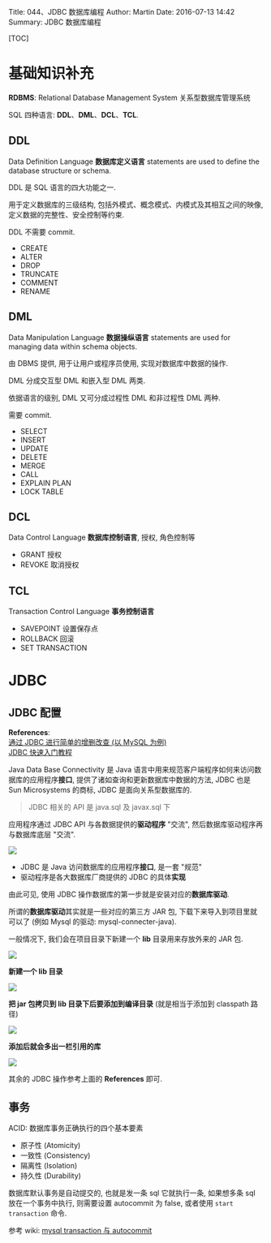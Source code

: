 Title: 044、JDBC 数据库编程
Author: Martin
Date: 2016-07-13 14:42
Summary: JDBC 数据库编程

[TOC]

# 基础知识补充

**RDBMS**: Relational Database Management System 关系型数据库管理系统

SQL 四种语言: **DDL**、**DML**、**DCL**、**TCL**.

## DDL
Data Definition Language **数据库定义语言** statements are used to define the database structure or schema.

DDL 是 SQL 语言的四大功能之一.

用于定义数据库的三级结构, 包括外模式、概念模式、内模式及其相互之间的映像, 定义数据的完整性、安全控制等约束.

DDL 不需要 commit.

- CREATE
- ALTER
- DROP
- TRUNCATE
- COMMENT
- RENAME

## DML
Data Manipulation Language **数据操纵语言** statements are used for managing data within schema objects.

由 DBMS 提供, 用于让用户或程序员使用, 实现对数据库中数据的操作.

DML 分成交互型 DML 和嵌入型 DML 两类.

依据语言的级别, DML 又可分成过程性 DML 和非过程性 DML 两种.

需要 commit.

- SELECT
- INSERT
- UPDATE
- DELETE
- MERGE
- CALL
- EXPLAIN PLAN
- LOCK TABLE

## DCL
Data Control Language **数据库控制语言**, 授权, 角色控制等

- GRANT 授权
- REVOKE 取消授权

## TCL
Transaction Control Language **事务控制语言**

- SAVEPOINT 设置保存点
- ROLLBACK  回滚
- SET TRANSACTION

# JDBC
## JDBC 配置
**References**:<br>
[通过 JDBC 进行简单的增删改查 (以 MySQL 为例)](http://www.cnblogs.com/wuyuegb2312/p/3872607.html)<br>
[JDBC 快速入门教程](http://www.yiibai.com/jdbc/jdbc_quick_guide.html)

Java Data Base Connectivity 是 Java 语言中用来规范客户端程序如何来访问数据库的应用程序**接口**, 提供了诸如查询和更新数据库中数据的方法, JDBC 也是 Sun Microsystems 的商标, JDBC 是面向关系型数据库的.

> JDBC 相关的 API 是 java.sql 及 javax.sql 下

应用程序通过 JDBC API 与各数据提供的**驱动程序** "交流", 然后数据库驱动程序再与数据库底层 "交流".

![](http://i67.tinypic.com/vdetrk.jpg)

- JDBC 是 Java 访问数据库的应用程序**接口**, 是一套 "规范"
- 驱动程序是各大数据库厂商提供的 JDBC 的具体**实现**

由此可见, 使用 JDBC 操作数据库的第一步就是安装对应的**数据库驱动**.

所谓的**数据库驱动**其实就是一些对应的第三方 JAR 包, 下载下来导入到项目里就可以了 (例如 Mysql 的驱动: mysql-connecter-java).

一般情况下, 我们会在项目目录下新建一个 **lib** 目录用来存放外来的 JAR 包.

![](http://i65.tinypic.com/xfcdck.jpg)

**新建一个 lib 目录**

![](http://i66.tinypic.com/ztg751.jpg)

**把 jar 包拷贝到 lib 目录下后要添加到编译目录** (就是相当于添加到 classpath 路径)

![](http://i64.tinypic.com/5votwn.jpg)

**添加后就会多出一栏引用的库**

![](http://i66.tinypic.com/2j3pedu.jpg)

其余的 JDBC 操作参考上面的 **References** 即可.

## 事务
ACID: 数据库事务正确执行的四个基本要素

- 原子性 (Atomicity)
- 一致性 (Consistency)
- 隔离性 (Isolation)
- 持久性 (Durability)

数据库默认事务是自动提交的, 也就是发一条 sql 它就执行一条, 如果想多条 sql 放在一个事务中执行, 则需要设置 autocommit 为 false, 或者使用 `start transaction` 命令.

参考 wiki: [mysql transaction 与 autocommit](http://wiki.smallcpp.cn/%E6%95%B0%E6%8D%AE%E5%BA%93/mysql%20transaction%20%E4%B8%8E%20autocommit.html)
